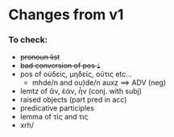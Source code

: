 # Changes from v1

### To check:

* ~~pronoun list~~
* ~~bad conversion of pos `i`~~
* pos of οὐδείς, μηδείς, οὔτις etc...
    * mhde/n and ou)de/n auxz ==> ADV (neg)
* lemtz of ἄν, ἐάν, ἦν (conj. with subj)
* raised objects (part pred in acc)
* predicative participles
* lemma of τίς and τις
* xrh/
